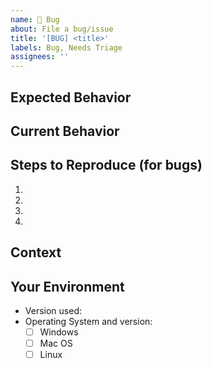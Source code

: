 ```yaml
---
name: 🐞 Bug
about: File a bug/issue
title: '[BUG] <title>'
labels: Bug, Needs Triage 
assignees: ''
---
```


## Expected Behavior

<!--- If you're describing a bug, tell us what should happen -->

## Current Behavior

<!--- If describing a bug, tell us what happens instead of the expected behavior -->
<!--- If suggesting a change/improvement.md, explain the difference from current behavior -->

## Steps to Reproduce (for bugs)

<!--- Provide a link to a live example, or an unambiguous set of steps to -->
<!--- reproduce this bug. Include code to reproduce, if relevant -->

1.
2.
3.
4.

## Context

<!--- How has this issue affected you? What are you trying to accomplish? -->
<!--- Providing context helps us come up with a solution that is most useful in the real world -->

## Your Environment

<!--- Include as many relevant details about the environment you experienced the bug in -->

* Version used:
* Operating System and version:
    * [ ] Windows
    * [ ] Mac OS
    * [ ] Linux

[//]: # (## Possible Solution)
<!--- Not obligatory, but suggest a fix/reason for the bug, -->
<!--- or ideas how to implement the addition or change -->
